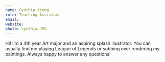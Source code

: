 ```yaml
---
name: Cynthia Xiong
role: Teaching Assistant
email:
website:
photo: cynthia.JPG
---
```


Hi! I’m a 4th year Art major and an aspiring splash illustrator. You can usually find me playing League of Legends or sobbing over rendering my paintings. Always happy to answer any questions!
